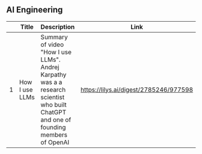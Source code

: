 ## AI Engineering
||Title|Description|Link|
|-|---|---|---|
|1|How I use LLMs|Summary of video "How I use LLMs". Andrej Karpathy was a a research scientist who built ChatGPT and one of founding members of OpenAI |https://lilys.ai/digest/2785246/977598|